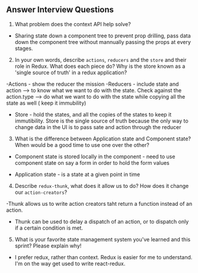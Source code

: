 ## Answer Interview Questions


1. What problem does the context API help solve?

- Sharing state down a component tree to prevent prop drilling, pass data down the component tree without mannually passing the props at every stages.

2. In your own words, describe `actions`, `reducers` and the `store` and their role in Redux. What does each piece do? Why is the store known as a 'single source of truth' in a redux application?

-Actions - show the reducer the mission 
-Reducers - include state and action --> to know what we want to do with the state. Check against the action.type --> do what we want to do with the state while copying all the state as well ( keep it immubility)
- Store - hold the states, and all the copies of the states to keep it immutibility. Store is the single source of truth because the only way to change data in the UI is to pass sate and action through the reducer

3. What is the difference between Application state and Component state? When would be a good time to use one over the other?

- Component state is stored locally in the component - need to use component state on say a form in order to hold the form values

- Application state - is a state at a given point in time

4. Describe `redux-thunk`, what does it allow us to do? How does it change our `action-creators`?

-Thunk allows us to write action creators taht return a function instead of an action.
- Thunk can be used to delay a dispatch of an action, or to dispatch only if a certain condition is met. 

5. What is your favorite state management system you've learned and this sprint? Please explain why!

- I prefer redux, rather than context. Redux is easier for me to understand. I'm on the way get used to write react-redux. 